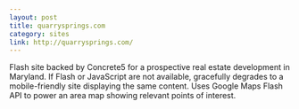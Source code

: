 ```yaml
---
layout: post
title: quarrysprings.com
category: sites
link: http://quarrysprings.com/
---
```


Flash site backed by Concrete5 for a prospective real estate development in Maryland. If Flash or JavaScript are not available, gracefully degrades to a mobile-friendly site displaying the same content. Uses Google Maps Flash API to power an area map showing relevant points of interest.
